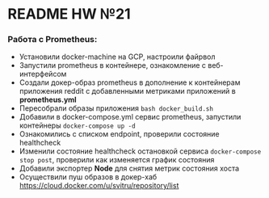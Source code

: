 # README HW №21
### **Работа с Prometheus:**
  - Установили docker-machine на GCP, настроили файрвол
  - Запустили prometheus в контейнере, ознакомление с веб-интерфейсом
  - Создали докер-образ prometheus в дополнение к контейнерам приложения reddit с добавленными метриками приложений в **prometheus.yml**
  - Пересобрали образы приложения ```bash docker_build.sh```
  - Добавили в docker-compose.yml сервис prometheus, запустили контейнеры ```docker-compose up -d```
  - Ознакомились с списком endpoint, проверили состояние healthcheck
  - Изменили состояние healthcheck остановкой сервиса ```docker-compose stop post```, проверили как изменяется график состояния
  - Добавили экспортер **Node** для снятия метрик состояния хоста
  - Осуществили пуш образов в докер-хаб https://cloud.docker.com/u/svitru/repository/list
  
 
